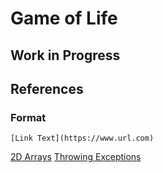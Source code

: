 # Game of Life



## Work in Progress




## References
### Format
```[Link Text](https://www.url.com)```

[2D Arrays](https://stackoverflow.com/questions/936687/how-do-i-declare-a-2d-array-in-c-using-new#936702)
[Throwing Exceptions](https://stackoverflow.com/questions/8480640/how-to-throw-a-c-exception)
